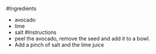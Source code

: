 #Ingredients
- avocado
- lime
- salt
#Instructions
- peel the avocado, remove the seed and add it to a bowl.
- Add a pinch of salt and the lime juice
